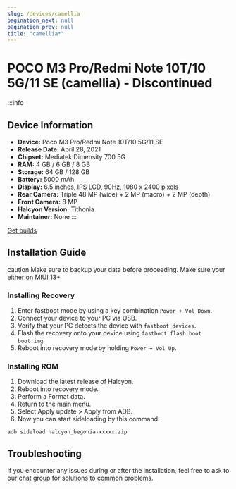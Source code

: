 ```yaml
---
slug: /devices/camellia
pagination_next: null
pagination_prev: null
title: "camellia*"
---
```


# POCO M3 Pro/Redmi Note 10T/10 5G/11 SE (camellia) - Discontinued
:::info
## Device Information

- **Device:** Poco M3 Pro/Redmi Note 10T/10 5G/11 SE
- **Release Date:** April 28, 2021
- **Chipset:** 	Mediatek Dimensity 700 5G
- **RAM:** 4 GB / 6 GB / 8 GB
- **Storage:** 64 GB / 128 GB
- **Battery:** 5000 mAh
- **Display:** 6.5 inches, IPS LCD, 90Hz, 1080 x 2400 pixels
- **Rear Camera:** Triple 48 MP (wide) + 2 MP (macro) + 2 MP (depth)
- **Front Camera:** 8 MP
- **Halcyon Version:** Tithonia
- **Maintainer:** None
:::

<a href="https://www.pling.com/p/2058150/" class="button button--primary">Get builds</a>

## Installation Guide
caution Make sure to backup your data before proceeding. Make sure your either on MIUI 13+

### Installing Recovery
1. Enter fastboot mode by using a key combination `Power + Vol Down`.
2. Connect your device to your PC via USB.
4. Verify that your PC detects the device with `fastboot devices`.
5. Flash the recovery onto your device using `fastboot flash boot boot.img`.
6. Reboot into recovery mode by holding `Power + Vol Up`.

### Installing ROM
1. Download the latest release of Halcyon.
2. Reboot into recovery mode.
3. Perform a Format data.
4. Return to the main menu.
5. Select Apply update > Apply from ADB.
6. Now you can start sideloading by this command:
```
adb sideload halcyon_begonia-xxxxx.zip
```

## Troubleshooting

If you encounter any issues during or after the installation, feel free to ask to our chat group for solutions to common problems.
